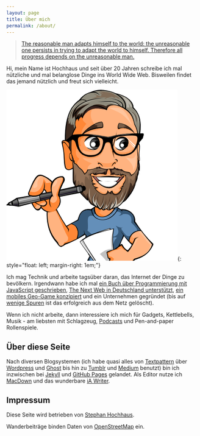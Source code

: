 ```yaml
---
layout: page
title: Über mich
permalink: /about/
---
```


> [The reasonable man adapts himself to the world: the unreasonable one persists in trying to adapt the world to himself.
Therefore all progress depends on the unreasonable man.
](https://www.goodreads.com/quotes/536961-the-reasonable-man-adapts-himself-to-the-world-the-unreasonable)

Hi, mein Name ist Hochhaus und seit über 20 Jahren schreibe ich mal nützliche und mal belanglose Dinge ins World Wide Web. Bisweilen findet das jemand nützlich und freut sich vielleicht. 

![Herr Hochhaus schreibt](/images/herrhochhausschreibt.png){: style="float: left; margin-right: 1em;"}

Ich mag Technik und arbeite tagsüber daran, das Internet der Dinge zu bevölkern. Irgendwann habe ich mal [ein Buch über Programmierung mit JavaScript geschrieben](https://www.manning.com/books/meteor-in-action), [The Next Web in Deutschland unterstützt](https://thenextweb.com/author/stephanhochhaus), [ein mobiles Geo-Game konzipiert](https://www.youtube.com/watch?v=PuaYI4n3w5o) und ein Unternehmen gegründet (bis auf [wenige Spuren](https://www.faz.net/aktuell/technik-motor/markennamen-gib-mir-ein-o-12040868.html) ist das erfolgreich aus dem Netz gelöscht).

Wenn ich nicht arbeite, dann interessiere ich mich für Gadgets, Kettlebells, Musik - am liebsten mit Schlagzeug, [Podcasts](/podcasts) und Pen-and-paper Rollenspiele.

## Über diese Seite

Nach diversen Blogsystemen (ich habe quasi alles von [Textpattern](https://textpattern.com) über [Wordpress](https://www.wordpress.com) und [Ghost](https://ghost.org) bis hin zu [Tumblr](https://www.tumblr.com) und [Medium](https://medium.com) benutzt) bin ich inzwischen bei [Jekyll](https://jekyllrb.com) und [GitHub Pages](https://pages.github.com) gelandet. Als Editor nutze ich [MacDown](https://macdown.uranusjr.com) und das wunderbare [iA Writer](https://ia.net/de/writer).

## Impressum

Diese Seite wird betrieben von [Stephan Hochhaus](mailto:mail@herrhochhaus.de).

Wanderbeiträge binden Daten von [OpenStreetMap](https://www.openstreetmap.de) ein.
